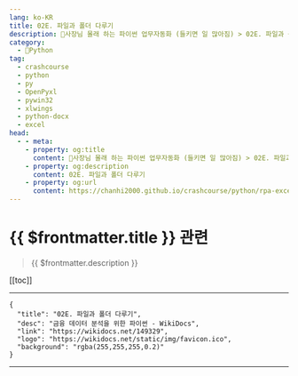 ```yaml
---
lang: ko-KR
title: 02E. 파일과 폴더 다루기 
description: 🐍사장님 몰래 하는 파이썬 업무자동화 (들키면 일 많아짐) > 02E. 파일과 폴더 다루기 
category:
  - 🐍Python
tag: 
  - crashcourse
  - python
  - py
  - OpenPyxl
  - pywin32
  - xlwings
  - python-docx
  - excel
head:
  - - meta:
    - property: og:title
      content: 🐍사장님 몰래 하는 파이썬 업무자동화 (들키면 일 많아짐) > 02E. 파일과 폴더 다루기 
    - property: og:description
      content: 02E. 파일과 폴더 다루기 
    - property: og:url
      content: https://chanhi2000.github.io/crashcourse/python/rpa-excel/02e.html
---
```


# {{ $frontmatter.title }} 관련

> {{ $frontmatter.description }}

[[toc]]

---

```component VPCard
{
  "title": "02E. 파일과 폴더 다루기",
  "desc": "금융 데이터 분석을 위한 파이썬 - WikiDocs",
  "link": "https://wikidocs.net/149329",
  "logo": "https://wikidocs.net/static/img/favicon.ico",
  "background": "rgba(255,255,255,0.2)"
}
```

---

<TagLinks />